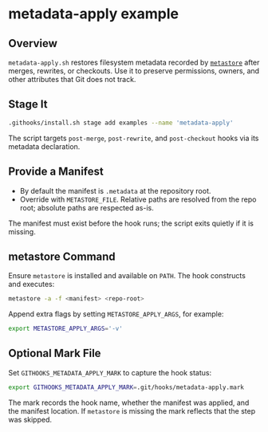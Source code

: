 # metadata-apply example

## Overview

`metadata-apply.sh` restores filesystem metadata recorded by
[`metastore`](https://github.com/gurjeet/undistract-me#metastore) after merges,
rewrites, or checkouts. Use it to preserve permissions, owners, and other
attributes that Git does not track.

## Stage It

```bash
.githooks/install.sh stage add examples --name 'metadata-apply'
```

The script targets `post-merge`, `post-rewrite`, and `post-checkout` hooks via
its metadata declaration.

## Provide a Manifest

- By default the manifest is `.metadata` at the repository root.
- Override with `METASTORE_FILE`. Relative paths are resolved from the repo
  root; absolute paths are respected as-is.

The manifest must exist before the hook runs; the script exits quietly if it is
missing.

## metastore Command

Ensure `metastore` is installed and available on `PATH`. The hook constructs and
executes:

```bash
metastore -a -f <manifest> <repo-root>
```

Append extra flags by setting `METASTORE_APPLY_ARGS`, for example:

```bash
export METASTORE_APPLY_ARGS='-v'
```

## Optional Mark File

Set `GITHOOKS_METADATA_APPLY_MARK` to capture the hook status:

```bash
export GITHOOKS_METADATA_APPLY_MARK=.git/hooks/metadata-apply.mark
```

The mark records the hook name, whether the manifest was applied, and the
manifest location. If `metastore` is missing the mark reflects that the step was
skipped.
